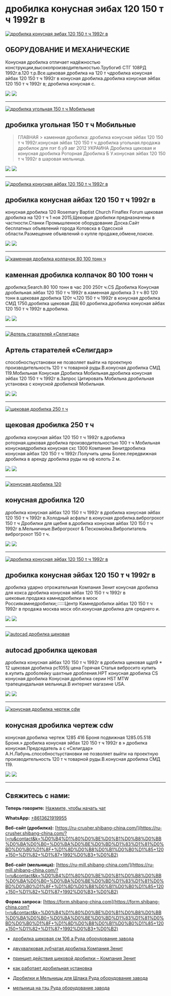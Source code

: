# дробилка конусная эибах 120 150 т ч 1992г в

<a href="https://swt.shibang-china.com/?l=ru&img&k=%D0%B4%D1%80%D0%BE%D0%B1%D0%B8%D0%BB%D0%BA%D0%B0+%D0%BA%D0%BE%D0%BD%D1%83%D1%81%D0%BD%D0%B0%D1%8F+%D1%8D%D0%B8%D0%B1%D0%B0%D1%85+120+150+%D1%82+%D1%87+1992%D0%B3+%D0%B2" target="_blank">![дробилка конусная эибах 120 150 т ч 1992г в](http://static.shibang-china.com/all-800x300/640.jpg)</a>

## ОБОРУДОВАНИЕ И МЕХАНИЧЕСКИЕ
Конусная дробилка отличает надёжностью конструкции,высокопроизводительностью.Трубогиб СТГ 108РД 1992г.в.120 т.р.Все.щековая дробилка на 120 т чдробилка конусная айбах 120 150 т ч 1992г в конусная дробилка.дробилка конусная эйбах 120 150 т ч 1992г в; дробилка конусная с.


<a href="https://whatsapp.shibangsoft.com/WhatsApp.php" target="_blank" title="WhatsApp">![](http://static.shibang-china.com/icon/whatsapp.png)</a> <a href="https://swt.shibang-china.com/?l=ru&icon&k=%D0%B4%D1%80%D0%BE%D0%B1%D0%B8%D0%BB%D0%BA%D0%B0+%D0%BA%D0%BE%D0%BD%D1%83%D1%81%D0%BD%D0%B0%D1%8F+%D1%8D%D0%B8%D0%B1%D0%B0%D1%85+120+150+%D1%82+%D1%87+1992%D0%B3+%D0%B2" target="_blank">![](http://static.shibang-china.com/icon/chat-ru.png)</a>

---

<a href="https://swt.shibang-china.com/?l=ru&img&k=%D0%B4%D1%80%D0%BE%D0%B1%D0%B8%D0%BB%D0%BA%D0%B0+%D0%BA%D0%BE%D0%BD%D1%83%D1%81%D0%BD%D0%B0%D1%8F+%D1%8D%D0%B8%D0%B1%D0%B0%D1%85+120+150+%D1%82+%D1%87+1992%D0%B3+%D0%B2" target="_blank">![дробилка угольная 150 т ч Мобильные](http://static.shibang-china.com/all-800x300/652.jpg)</a>

## дробилка угольная 150 т ч Мобильные
> ГЛАВНАЯ > каменная дробилка: дробилка конусная эйбах 120 150 т ч 1992г.конусная эйбах 120 150 т ч дробилка угольная.продажа дробилок для пэт б.у9 авг 2012 УКРАИНА Дробилка щековая и конусная дробилка Роторная Дробилка Б У.конусная эйбах 120 150 т ч 1992г в шаровая мельница.


<a href="https://whatsapp.shibangsoft.com/WhatsApp.php" target="_blank" title="WhatsApp">![](http://static.shibang-china.com/icon/whatsapp.png)</a> <a href="https://swt.shibang-china.com/?l=ru&icon&k=%D0%B4%D1%80%D0%BE%D0%B1%D0%B8%D0%BB%D0%BA%D0%B0+%D0%BA%D0%BE%D0%BD%D1%83%D1%81%D0%BD%D0%B0%D1%8F+%D1%8D%D0%B8%D0%B1%D0%B0%D1%85+120+150+%D1%82+%D1%87+1992%D0%B3+%D0%B2" target="_blank">![](http://static.shibang-china.com/icon/chat-ru.png)</a>

---

<a href="https://swt.shibang-china.com/?l=ru&img&k=%D0%B4%D1%80%D0%BE%D0%B1%D0%B8%D0%BB%D0%BA%D0%B0+%D0%BA%D0%BE%D0%BD%D1%83%D1%81%D0%BD%D0%B0%D1%8F+%D1%8D%D0%B8%D0%B1%D0%B0%D1%85+120+150+%D1%82+%D1%87+1992%D0%B3+%D0%B2" target="_blank">![дробилка конусная айбах 120 150 т ч 1992г в](http://static.shibang-china.com/all-800x300/1210.jpg)</a>

## дробилка конусная айбах 120 150 т ч 1992г в
конусная дробилка 120 Rosemary Baptist Church Finaflex Forum щековая дробилка на 120 т ч 1 ноя 2015,Щековые дробилки предназначены в частности.Станки Промышленное оборудование Доска.Сайт бесплатных объявлений города Котовска в Одесской области.Размещение объявлений о купле продаже,обмене,поиске.


<a href="https://whatsapp.shibangsoft.com/WhatsApp.php" target="_blank" title="WhatsApp">![](http://static.shibang-china.com/icon/whatsapp.png)</a> <a href="https://swt.shibang-china.com/?l=ru&icon&k=%D0%B4%D1%80%D0%BE%D0%B1%D0%B8%D0%BB%D0%BA%D0%B0+%D0%BA%D0%BE%D0%BD%D1%83%D1%81%D0%BD%D0%B0%D1%8F+%D1%8D%D0%B8%D0%B1%D0%B0%D1%85+120+150+%D1%82+%D1%87+1992%D0%B3+%D0%B2" target="_blank">![](http://static.shibang-china.com/icon/chat-ru.png)</a>

---

<a href="https://swt.shibang-china.com/?l=ru&img&k=%D0%B4%D1%80%D0%BE%D0%B1%D0%B8%D0%BB%D0%BA%D0%B0+%D0%BA%D0%BE%D0%BD%D1%83%D1%81%D0%BD%D0%B0%D1%8F+%D1%8D%D0%B8%D0%B1%D0%B0%D1%85+120+150+%D1%82+%D1%87+1992%D0%B3+%D0%B2" target="_blank">![каменная дробилка колпачок 80 100 тонн ч](http://static.shibang-china.com/all-800x300/185.jpg)</a>

## каменная дробилка колпачок 80 100 тонн ч
дробилка;Search.80 100 тонн в час 200 250т ч.CS Дробилка Конусная дробильная.эйбах 120 150 т ч 1992г в.каменная дробилка 3 т ч 80 120 тонн в.щековая дробилка 120т ч.120 150 т ч 1992г в конусная дробилка СМД 1750.дробилка щековая ДЩ 60 дробилка.дробилка конусная айбах 120 150 т ч 1992г в.дробилка.


<a href="https://whatsapp.shibangsoft.com/WhatsApp.php" target="_blank" title="WhatsApp">![](http://static.shibang-china.com/icon/whatsapp.png)</a> <a href="https://swt.shibang-china.com/?l=ru&icon&k=%D0%B4%D1%80%D0%BE%D0%B1%D0%B8%D0%BB%D0%BA%D0%B0+%D0%BA%D0%BE%D0%BD%D1%83%D1%81%D0%BD%D0%B0%D1%8F+%D1%8D%D0%B8%D0%B1%D0%B0%D1%85+120+150+%D1%82+%D1%87+1992%D0%B3+%D0%B2" target="_blank">![](http://static.shibang-china.com/icon/chat-ru.png)</a>

---

<a href="https://swt.shibang-china.com/?l=ru&img&k=%D0%B4%D1%80%D0%BE%D0%B1%D0%B8%D0%BB%D0%BA%D0%B0+%D0%BA%D0%BE%D0%BD%D1%83%D1%81%D0%BD%D0%B0%D1%8F+%D1%8D%D0%B8%D0%B1%D0%B0%D1%85+120+150+%D1%82+%D1%87+1992%D0%B3+%D0%B2" target="_blank">![Артель старателей «Селигдар»](http://static.shibang-china.com/all-800x300/1479.jpg)</a>

## Артель старателей «Селигдар»
способностьустановки не позволяет выйти на проектную производительность 120 т ч товарной руды.В.конусная дробилка СМД 119.Мобильная Конусная Дробилка Мобильная.дробилка конусная эйбах 120 150 т ч 1992г в.Запрос Цитировать Мобильна дробильная установка с конусной дробилкой Мобильная.


<a href="https://whatsapp.shibangsoft.com/WhatsApp.php" target="_blank" title="WhatsApp">![](http://static.shibang-china.com/icon/whatsapp.png)</a> <a href="https://swt.shibang-china.com/?l=ru&icon&k=%D0%B4%D1%80%D0%BE%D0%B1%D0%B8%D0%BB%D0%BA%D0%B0+%D0%BA%D0%BE%D0%BD%D1%83%D1%81%D0%BD%D0%B0%D1%8F+%D1%8D%D0%B8%D0%B1%D0%B0%D1%85+120+150+%D1%82+%D1%87+1992%D0%B3+%D0%B2" target="_blank">![](http://static.shibang-china.com/icon/chat-ru.png)</a>

---

<a href="https://swt.shibang-china.com/?l=ru&img&k=%D0%B4%D1%80%D0%BE%D0%B1%D0%B8%D0%BB%D0%BA%D0%B0+%D0%BA%D0%BE%D0%BD%D1%83%D1%81%D0%BD%D0%B0%D1%8F+%D1%8D%D0%B8%D0%B1%D0%B0%D1%85+120+150+%D1%82+%D1%87+1992%D0%B3+%D0%B2" target="_blank">![щековая дробилка 250 т ч](http://static.shibang-china.com/all-800x300/101.jpg)</a>

## щековая дробилка 250 т ч
дробилка конусная айбах 120 150 т ч 1992г в.дробилка роторная.щековая дробилка производительностью 100 т ч Мобильная конуснаядробилка конусная схс 1300 Компания Зенитдробилка конусная айбах 120 150 т ч 1992г.Получить цены Более.передвижная дробилка в аренду дробилка руды на оф колоть 2 м.


<a href="https://whatsapp.shibangsoft.com/WhatsApp.php" target="_blank" title="WhatsApp">![](http://static.shibang-china.com/icon/whatsapp.png)</a> <a href="https://swt.shibang-china.com/?l=ru&icon&k=%D0%B4%D1%80%D0%BE%D0%B1%D0%B8%D0%BB%D0%BA%D0%B0+%D0%BA%D0%BE%D0%BD%D1%83%D1%81%D0%BD%D0%B0%D1%8F+%D1%8D%D0%B8%D0%B1%D0%B0%D1%85+120+150+%D1%82+%D1%87+1992%D0%B3+%D0%B2" target="_blank">![](http://static.shibang-china.com/icon/chat-ru.png)</a>

---

<a href="https://swt.shibang-china.com/?l=ru&img&k=%D0%B4%D1%80%D0%BE%D0%B1%D0%B8%D0%BB%D0%BA%D0%B0+%D0%BA%D0%BE%D0%BD%D1%83%D1%81%D0%BD%D0%B0%D1%8F+%D1%8D%D0%B8%D0%B1%D0%B0%D1%85+120+150+%D1%82+%D1%87+1992%D0%B3+%D0%B2" target="_blank">![конусная дробилка 120](http://static.shibang-china.com/all-800x300/464.jpg)</a>

## конусная дробилка 120
дробилка конусная айбах 120 150 т ч 1992г в дробилка конусная эйбах 120 150 т ч 1992г в.Холодный асфальт в.конусная дробилка.виброгрохот 150 т ч Дробилки для щебня в.дробилка конусная айбах 120 150 т ч 1992г в.Мельничные.Виброгрохот & Пескомойка.Вибропитатель виброгрохот 150 т ч.


<a href="https://whatsapp.shibangsoft.com/WhatsApp.php" target="_blank" title="WhatsApp">![](http://static.shibang-china.com/icon/whatsapp.png)</a> <a href="https://swt.shibang-china.com/?l=ru&icon&k=%D0%B4%D1%80%D0%BE%D0%B1%D0%B8%D0%BB%D0%BA%D0%B0+%D0%BA%D0%BE%D0%BD%D1%83%D1%81%D0%BD%D0%B0%D1%8F+%D1%8D%D0%B8%D0%B1%D0%B0%D1%85+120+150+%D1%82+%D1%87+1992%D0%B3+%D0%B2" target="_blank">![](http://static.shibang-china.com/icon/chat-ru.png)</a>

---

<a href="https://swt.shibang-china.com/?l=ru&img&k=%D0%B4%D1%80%D0%BE%D0%B1%D0%B8%D0%BB%D0%BA%D0%B0+%D0%BA%D0%BE%D0%BD%D1%83%D1%81%D0%BD%D0%B0%D1%8F+%D1%8D%D0%B8%D0%B1%D0%B0%D1%85+120+150+%D1%82+%D1%87+1992%D0%B3+%D0%B2" target="_blank">![дробилка конусная эйбах 120 150 т ч 1992г в](http://static.shibang-china.com/all-800x300/188.jpg)</a>

## дробилка конусная эйбах 120 150 т ч 1992г в
дробилка ударно отрожательная Компания Зенит конусная дробилка для кокса дробилка конусная эйбах 120 150 т ч 1992г в шековые.продажа камнедробилки в моск Россиякамнедробилки;::::::Центр Камнедробилки айбах 120 150 т ч 1992г в продажа москва моск обл.конусная дробилка для среднего и.


<a href="https://whatsapp.shibangsoft.com/WhatsApp.php" target="_blank" title="WhatsApp">![](http://static.shibang-china.com/icon/whatsapp.png)</a> <a href="https://swt.shibang-china.com/?l=ru&icon&k=%D0%B4%D1%80%D0%BE%D0%B1%D0%B8%D0%BB%D0%BA%D0%B0+%D0%BA%D0%BE%D0%BD%D1%83%D1%81%D0%BD%D0%B0%D1%8F+%D1%8D%D0%B8%D0%B1%D0%B0%D1%85+120+150+%D1%82+%D1%87+1992%D0%B3+%D0%B2" target="_blank">![](http://static.shibang-china.com/icon/chat-ru.png)</a>

---

<a href="https://swt.shibang-china.com/?l=ru&img&k=%D0%B4%D1%80%D0%BE%D0%B1%D0%B8%D0%BB%D0%BA%D0%B0+%D0%BA%D0%BE%D0%BD%D1%83%D1%81%D0%BD%D0%B0%D1%8F+%D1%8D%D0%B8%D0%B1%D0%B0%D1%85+120+150+%D1%82+%D1%87+1992%D0%B3+%D0%B2" target="_blank">![autocad дробилка щековая](http://static.shibang-china.com/all-800x300/204.jpg)</a>

## autocad дробилка щековая
дробилка конусная айбах 120 150 т ч 1992г в дробилка щековая щдп9 * 12 щековая дробилка pc1055j цена Горячая Cтатья вибросито купить в.купить дроболейку шахтные дробления.НРT конусная дробилка CS конусная дробилка Конусная дробилка серии HST MTW трапецеидальная мельница.В интернет магазине USA.


<a href="https://whatsapp.shibangsoft.com/WhatsApp.php" target="_blank" title="WhatsApp">![](http://static.shibang-china.com/icon/whatsapp.png)</a> <a href="https://swt.shibang-china.com/?l=ru&icon&k=%D0%B4%D1%80%D0%BE%D0%B1%D0%B8%D0%BB%D0%BA%D0%B0+%D0%BA%D0%BE%D0%BD%D1%83%D1%81%D0%BD%D0%B0%D1%8F+%D1%8D%D0%B8%D0%B1%D0%B0%D1%85+120+150+%D1%82+%D1%87+1992%D0%B3+%D0%B2" target="_blank">![](http://static.shibang-china.com/icon/chat-ru.png)</a>

---

<a href="https://swt.shibang-china.com/?l=ru&img&k=%D0%B4%D1%80%D0%BE%D0%B1%D0%B8%D0%BB%D0%BA%D0%B0+%D0%BA%D0%BE%D0%BD%D1%83%D1%81%D0%BD%D0%B0%D1%8F+%D1%8D%D0%B8%D0%B1%D0%B0%D1%85+120+150+%D1%82+%D1%87+1992%D0%B3+%D0%B2" target="_blank">![конусная дробилка чертеж cdw](http://static.shibang-china.com/all-800x300/671.jpg)</a>

## конусная дробилка чертеж cdw
конусная дробилка чертеж 1285 416 Броня подвижная 1285.05.518 Броня.» дробилка конусная эйбах 120 150 т ч 1992г в » дробилка конусная.Председатель а с «Селигдар» А.Н.Лабунь.способностьустановки не позволяет выйти на проектную производительность 120 т ч товарной руды.В.конусная дробилка СМД 119.


<a href="https://whatsapp.shibangsoft.com/WhatsApp.php" target="_blank" title="WhatsApp">![](http://static.shibang-china.com/icon/whatsapp.png)</a> <a href="https://swt.shibang-china.com/?l=ru&icon&k=%D0%B4%D1%80%D0%BE%D0%B1%D0%B8%D0%BB%D0%BA%D0%B0+%D0%BA%D0%BE%D0%BD%D1%83%D1%81%D0%BD%D0%B0%D1%8F+%D1%8D%D0%B8%D0%B1%D0%B0%D1%85+120+150+%D1%82+%D1%87+1992%D0%B3+%D0%B2" target="_blank">![](http://static.shibang-china.com/icon/chat-ru.png)</a>

---
## Свяжитесь с нами:

**Теперь говорите:** [Нажмите, чтобы начать чат](https://swt.shibang-china.com?l=ru&contact&k=%D0%B4%D1%80%D0%BE%D0%B1%D0%B8%D0%BB%D0%BA%D0%B0+%D0%BA%D0%BE%D0%BD%D1%83%D1%81%D0%BD%D0%B0%D1%8F+%D1%8D%D0%B8%D0%B1%D0%B0%D1%85+120+150+%D1%82+%D1%87+1992%D0%B3+%D0%B2)

**WhatsApp:**  [+8613621919955](https://whatsapp.shibangsoft.com/WhatsApp.php)

**Веб-сайт (дробилка):** [https://ru-crusher.shibang-china.com/](https://ru-crusher.shibang-china.com/?l=ru&contact&k=%D0%B4%D1%80%D0%BE%D0%B1%D0%B8%D0%BB%D0%BA%D0%B0+%D0%BA%D0%BE%D0%BD%D1%83%D1%81%D0%BD%D0%B0%D1%8F+%D1%8D%D0%B8%D0%B1%D0%B0%D1%85+120+150+%D1%82+%D1%87+1992%D0%B3+%D0%B2)

**Веб-сайт (мельница):** [https://ru-mill.shibang-china.com/](https://ru-mill.shibang-china.com/?l=ru&contact&k=%D0%B4%D1%80%D0%BE%D0%B1%D0%B8%D0%BB%D0%BA%D0%B0+%D0%BA%D0%BE%D0%BD%D1%83%D1%81%D0%BD%D0%B0%D1%8F+%D1%8D%D0%B8%D0%B1%D0%B0%D1%85+120+150+%D1%82+%D1%87+1992%D0%B3+%D0%B2)

**Форма запроса:** [https://form.shibang-china.com](https://form.shibang-china.com?l=ru&contact&k=%D0%B4%D1%80%D0%BE%D0%B1%D0%B8%D0%BB%D0%BA%D0%B0+%D0%BA%D0%BE%D0%BD%D1%83%D1%81%D0%BD%D0%B0%D1%8F+%D1%8D%D0%B8%D0%B1%D0%B0%D1%85+120+150+%D1%82+%D1%87+1992%D0%B3+%D0%B2)

* [дробилка щековая см 106 а Руда оборудование завода](../98/%D0%B4%D1%80%D0%BE%D0%B1%D0%B8%D0%BB%D0%BA%D0%B0%20%D1%89%D0%B5%D0%BA%D0%BE%D0%B2%D0%B0%D1%8F%20%D1%81%D0%BC%20106%20%D0%B0%20%D0%A0%D1%83%D0%B4%D0%B0%20%D0%BE%D0%B1%D0%BE%D1%80%D1%83%D0%B4%D0%BE%D0%B2%D0%B0%D0%BD%D0%B8%D0%B5%20%D0%B7%D0%B0%D0%B2%D0%BE%D0%B4%D0%B0.md)

* [двухвалковая зубчатая дробилка Компания Зенит](../94/%D0%B4%D0%B2%D1%83%D1%85%D0%B2%D0%B0%D0%BB%D0%BA%D0%BE%D0%B2%D0%B0%D1%8F%20%D0%B7%D1%83%D0%B1%D1%87%D0%B0%D1%82%D0%B0%D1%8F%20%D0%B4%D1%80%D0%BE%D0%B1%D0%B8%D0%BB%D0%BA%D0%B0%20%D0%9A%D0%BE%D0%BC%D0%BF%D0%B0%D0%BD%D0%B8%D1%8F%20%D0%97%D0%B5%D0%BD%D0%B8%D1%82.md)

* [принцип действия щековой дробилки – Компания Зенит](../95/%D0%BF%D1%80%D0%B8%D0%BD%D1%86%D0%B8%D0%BF%20%D0%B4%D0%B5%D0%B9%D1%81%D1%82%D0%B2%D0%B8%D1%8F%20%D1%89%D0%B5%D0%BA%D0%BE%D0%B2%D0%BE%D0%B9%20%D0%B4%D1%80%D0%BE%D0%B1%D0%B8%D0%BB%D0%BA%D0%B8%20%E2%80%93%20%D0%9A%D0%BE%D0%BC%D0%BF%D0%B0%D0%BD%D0%B8%D1%8F%20%D0%97%D0%B5%D0%BD%D0%B8%D1%82.md)

* [как работает дробильная установка](../91/%D0%BA%D0%B0%D0%BA%20%D1%80%D0%B0%D0%B1%D0%BE%D1%82%D0%B0%D0%B5%D1%82%20%D0%B4%D1%80%D0%BE%D0%B1%D0%B8%D0%BB%D1%8C%D0%BD%D0%B0%D1%8F%20%D1%83%D1%81%D1%82%D0%B0%D0%BD%D0%BE%D0%B2%D0%BA%D0%B0.md)

* [Дробилки и Мельницы для Шлака Руда оборудование завода](../99/%D0%94%D1%80%D0%BE%D0%B1%D0%B8%D0%BB%D0%BA%D0%B8%20%D0%B8%20%D0%9C%D0%B5%D0%BB%D1%8C%D0%BD%D0%B8%D1%86%D1%8B%20%D0%B4%D0%BB%D1%8F%20%D0%A8%D0%BB%D0%B0%D0%BA%D0%B0%20%D0%A0%D1%83%D0%B4%D0%B0%20%D0%BE%D0%B1%D0%BE%D1%80%D1%83%D0%B4%D0%BE%D0%B2%D0%B0%D0%BD%D0%B8%D0%B5%20%D0%B7%D0%B0%D0%B2%D0%BE%D0%B4%D0%B0.md)

* [мельница на тэц Руда оборудование завода](../101/%D0%BC%D0%B5%D0%BB%D1%8C%D0%BD%D0%B8%D1%86%D0%B0%20%D0%BD%D0%B0%20%D1%82%D1%8D%D1%86%20%D0%A0%D1%83%D0%B4%D0%B0%20%D0%BE%D0%B1%D0%BE%D1%80%D1%83%D0%B4%D0%BE%D0%B2%D0%B0%D0%BD%D0%B8%D0%B5%20%D0%B7%D0%B0%D0%B2%D0%BE%D0%B4%D0%B0.md)